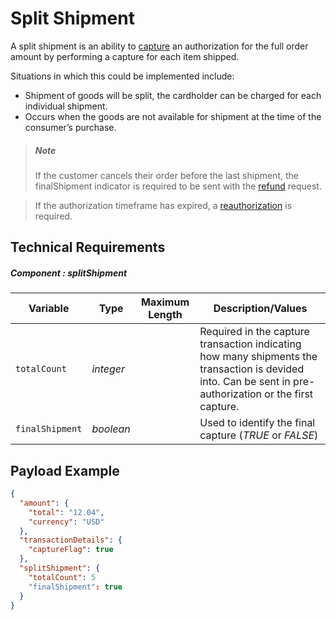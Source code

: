 # Split Shipment

A split shipment is an ability to [capture](../Transactions/Capture.md) an authorization for the full order amount by performing a capture for each item shipped.

Situations in which this could be implemented include:

- Shipment of goods will be split, the cardholder can be charged for each individual shipment.
- Occurs when the goods are not available for shipment at the time of the consumer’s purchase.

<!-- theme: info -->

> ##### Note
> If the customer cancels their order before the last shipment, the finalShipment indicator is required to be sent with the [refund](../Transactions/Refund.md) request.

> If the authorization timeframe has expired, a [reauthorization](../Transactions/Re-Auth.md) is required.

## Technical Requirements

##### Component : splitShipment

|Variable    |  Type| Maximum Length | Description/Values|
|---------|----------|----------------|---------|
| `totalCount` | *integer* |  | Required in the capture transaction indicating how many shipments the transaction is devided into. Can be sent in pre-authorization or the first capture.|
| `finalShipment` | *boolean* |  | Used to identify the final capture (*TRUE* or *FALSE*)|


## Payload Example

```json
{
  "amount": {
    "total": "12.04",
    "currency": "USD"
  },
  "transactionDetails": {
    "captureFlag": true
  },
  "splitShipment": {
    "totalCount": 5
    "finalShipment": true
  }
}
```